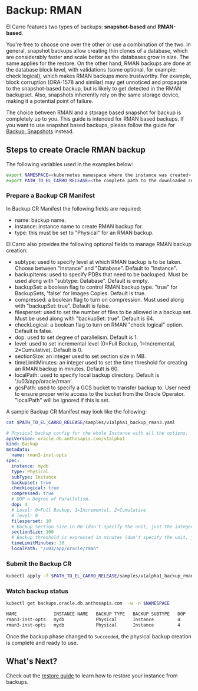 # Backup: RMAN

El Carro features two types of backups: **snapshot-based** and **RMAN-based**.

You're free to choose one over the other or use a combination of the two. In
general, snapshot backups allow creating thin clones of a database, which are
considerably faster and scale better as the databases grow in size. The same
applies for the restore. On the other hand, RMAN backups are done at the
database block level, with validations (some optional, for example: check
logical), which makes RMAN backups more trustworthy. For example, block
corruption (ORA-1578 and similar) may get unnoticed and propagate to the
snapshot-based backup, but is likely to get detected in the RMAN backupset.
Also, snapshots inherently rely on the same storage device, making it a
potential point of failure.

The choice between RMAN and a storage based snapshot for backup is completely up
to you. This guide is intended for RMAN based backups. If you want to use
snapshot based backups, please follow the guide for [Backup: Snapshots](snapshot-backups.md) instead.

## Steps to create Oracle RMAN backup

The following variables used in the examples below:

```sh
export NAMESPACE=<kubernetes namespace where the instance was created>
export PATH_TO_EL_CARRO_RELEASE=<the complete path to the downloaded release directory>
```

### Prepare a Backup CR Manifest

In Backup CR Manifest the following fields are required:
* name: backup name.
* instance: instance name to create RMAN backup for.
* type: this must be set to "Physical" for an RMAN backup.

El Carro also provides the following optional fields to manage RMAN backup
creation:

* subtype: used to specify level at which RMAN backup is to be taken. Choose between "Instance" and "Database". Default to "Instance".
* backupItems: used to specify PDBs that need to be backuped. Must be used along with "subtype: Database". Default is empty.
* backupSet: a boolean flag to control RMAN backup type. "true" for BackupSets, 'false' for Images Copies. Default is true.
* compressed: a boolean flag to turn on compression. Must used along with "backupSet: true". Default is false.
* filesperset: used to set the number of files to be allowed in a backup set. Must be used along with "backupSet: true". Default is 64.
* checkLogical: a boolean flag to turn on RMAN "check logical" option. Default is false.
* dop: used to set degree of parallelism. Default is 1.
* level: used to set incremental level (0=Full Backup, 1=Incremental, 2=Cumulative). Default is 0.
* sectionSize: an integer used to set section size in MB.
* timeLimitMinutes: an integer used to set the time threshold for creating an RMAN backup in minutes. Default is 60.
* localPath: used to specify local backup directory. Default is '/u03/app/oracle/rman'.
* gcsPath: used to specify a GCS bucket to transfer backup to. User need to ensure proper write access to the bucket from the Oracle Operator. "localPath" will be ignored if this is set.

A sample Backup CR Manifest may look like the following:
```sh
cat $PATH_TO_EL_CARRO_RELEASE/samples/v1alpha1_backup_rman3.yaml
```

```yaml
# Physical backup config for the whole Instance with all the options.
apiVersion: oracle.db.anthosapis.com/v1alpha1
kind: Backup
metadata:
  name: rman3-inst-opts
spec:
  instance: mydb
  type: Physical
  subType: Instance
  backupset: true
  checkLogical: true
  compressed: true
  # DOP = Degree of Parallelism.
  dop: 4
  # Level: 0=Full Backup, 1=Incremental, 2=Cumulative
  # level: 0
  filesperset: 10
  # Backup Section Size in MB (don't specify the unit, just the integer).
  sectionSize: 100
  # Backup threshold is expressed in minutes (don't specify the unit, just the integer).
  timeLimitMinutes: 30
  localPath: "/u03/app/oracle/rman"
```

### Submit the Backup CR

```sh
kubectl apply -f $PATH_TO_EL_CARRO_RELEASE/samples/v1alpha1_backup_rman3.yaml -n $NAMESPACE
```


### Watch backup status

```sh
kubectl get backups.oracle.db.anthosapis.com  -w -n $NAMESPACE
```

```sh
NAME              INSTANCE NAME   BACKUP TYPE   BACKUP SUBTYPE   DOP   BS/IC   GCS PATH    PHASE        BACKUP ID                        BACKUP TIME
rman3-inst-opts   mydb            Physical      Instance         4                         InProgress   mydb-20210430-phys-826537073     20210420173733
rman3-inst-opts   mydb            Physical      Instance         4                         Succeeded    mydb-20210430-phys-826537073     20210420173733
```

Once the backup phase changed to `Succeeded`, the physical backup creation is complete and ready to use.

## What's Next?

Check out the [restore guide](restore-from-backups.md) to learn how to restore
your instance from backups.
